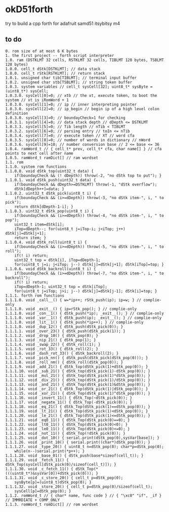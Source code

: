# okD51forth
try to build a cpp forth for adafruit samd51 itsybitsy m4
## to do
	0. rom size of at most 6 K bytes
	1. the first project -- forth script interpreter
	1.0. ram (DSTKLMT 32 cells, RSTKLMT 32 cells, TIBLMT 128 bytes, TSBLMT 128 bytes)
	1.0.0. cell_t dStk[DSTKLMT]; // data stack
	1.0.0. cell_t rStk[RSTKLMT]; // return stack
	1.0.1. unsigned char tib[TIBLMT]; // terminal input buffer
	1.0.2. unsigned char stb[TSBLMT]; // string token buffer
	1.0.3. system variables // cell_t sysCell[32]; uint8_t* sysByte = (uint8_t*) sysCell;
	1.0.3.0. sysCell[0]=0; // xtb // the xt, execute token, to boot the system // xt is iRomWord + 1
	1.0.3.0. sysCell[1]=0; // ip // inner interpreting pointer
	1.0.3.0. sysCell[2]=0; // ip_begin // begin ip of a high level colon definition
	1.0.3.0. sysCell[3]=0; // boundayCheck=1 for checking
	1.0.3.1. sysCell[4]=0; // data stack depth // dDepth <= DSTKLMT
	1.0.3.3. sysCell[5]=0; // Tib length // nTib < TIBLMT
	1.0.3.2. sysCell[6]=0; // parsing entry // toIn <= nTib
	1.0.3.4. sysCell[7]=0; // execute token // XT // word cfa
	1.0.3.5. sysCell[8]=0; // number of words in dictionary // nWord
	1.0.3.6. sysCell[9]=10; // number conversion base // 2 <= base <= 36
	1.0.4. ramWord_t // { cell_t* prev, cell_t* cfa, char name[] } // cfa points to next cell after name
	1.0.5. ramWord_t ramDict[] // ram wordset
	1.1. rom
	1.1.0. system rom functions
	1.1.0.0. void dStk_top(uint32_t data) {
		if(boundayCheck && (! dDepth)) throw(-2, "no dStk top to put"); }
	1.1.0.1. void dStk_push(uint32_t data) {
		if(boundayCheck && dDepth>=DSTKLMT) throw(-1, "dStk overflow");
		dStk[dDepth++]=data; }
	1.1.0.2. uint32_t dStk_pick(uint8_t i) {
		if(boundayCheck && (i>=dDepth)) throw(-3, "no dStk item-", i, " to pick");
		return dStk[dDepth-1-i]; }
	1.1.0.3. uint32_t dStk_pop(uint8_t i) {
		if(boundayCheck && (i>=dDepth)) throw(-4, "no dStk item-", i, " to pop");
		uint32_t item=dStk[i];
		iTop=dDepth--; for(uint8_t j=iTop-i; j<iTop; j++) dStk[j]=dStk[j+1];
		return item; }
	1.1.0.4. void dStk_roll(uint8_t i) {
		if(boundayCheck && (i>=dDepth)) throw(-5, "no dStk item-", i, " to roll");
		if(! i) return; 
		uint32_t top = dStk[i], iTop=dDepth-1;
		for(uint8_t j=i; j<iTop; j--) dStk[j]=dStk[j+1]; dStk[iTop]=top; }
	1.1.0.6. void dStk_backroll(uint8_t i) {
		if(boundayCheck && (i>=dDepth)) throw(-7, "no dStk item-", i, " to backroll");
		if(! i) return; 
		iTop=dDepth-1; uint32_t top = dStk[iTop];
		for(uint8_t j=iTop; j>i; j--) dStk[j]=dStk[j-1]; dStk[i]=top; }
	1.1.1. forth rom functions
	1.1.1.0. void _call__() { w=*ip++; rStk_push(ip); ip=w; } // complie-only
	1.1.1.0. void _exit__() { ip=rStk_pop(); } // complie-only
	1.1.1.0. void _con__1() { dStk_push(*ip); _exit__(); } // complie-only
	1.1.1.0. void _var__1() { dStk_push(ip); _exit__(); } // complie-only
	1.1.1.0. void _lit__1() { dStk_push(*ip++); } // complie-only
	1.1.1.0. void _dup_12() { dStk_push(dStk_pick(0)); }
	1.1.1.1. void _over_23() { dStk_push(dStk_pick(1)); }
	1.1.1.2. void _drop_10() { dStk_pop(0); }
	1.1.1.3. void _nip_21() { dStk_pop(1); }
	1.1.1.4. void _swap_22() { dStk_roll(1); }
	1.1.1.5. void _rot_33() { dStk_roll(2); }
	1.1.1.6. void _dash_rot_33() { dStk_backroll(2); }
	1.1.1.7. void _pick_nn() { dStk_push(dStk_pick(dStk_pop(0))); }
	1.1.1.8. void _roll_nm() { dStk_roll(dStk_pop(0)); }
	1.1.1.9. void _add_21() { dStk_top(dStk_pick(1)+dStk_pop(0)); }
	1.1.1.10. void _sub_21() { dStk_top(dStk_pick(1)-dStk_pop(0)); }
	1.1.1.11. void _mul_21() { dStk_top(dStk_pick(1)*dStk_pop(0)); }
	1.1.1.12. void _div_21() { dStk_top(dStk_pick(1)/dStk_pop(0)); }
	1.1.1.13. void _and_21() { dStk_Top(dStk_pick(1)&dStk_pop(0)); }
	1.1.1.14. void _or_21() { dStk_Top(dStk_pick(1)|dStk_pop(0)); }
	1.1.1.15. void _xor_21() { dStk_Top(dStk_pick(1)^dStk_pop(0)); }
	1.1.1.16. void _invert_11() { dStk_Top(~dStk_pick(0)); }
	1.1.1.17. void _negate_11() { dStk_Top(-dStk_pick(0)); }
	1.1.1.18. void _eq_21() { dStk_Top(dStk_pick(1)==dStk_pop(0)); }
	1.1.1.19. void _lt_21() { dStk_Top(dStk_pick(1)<dStk_pop(0)); }
	1.1.1.20. void _le_21() { dStk_Top(dStk_pick(1)<=dStk_pop(0)); }
	1.1.1.21. void _eq0_11() { dStk_Top(dStk_pick(0)==0); }
	1.1.1.22. void _lt0_11() { dStk_Top(dStk_pick(0)<0); }
	1.1.1.23. void _le0_11() { dStk_Top(dStk_pick(0)<=0); }
	1.1.1.24. void _not_11() { dStk_Top(!dStk_pick(0)); }
	1.1.1.25. void _dot_10() { serial.print(dStk_pop(0),sysVar[base]); }
	1.1.1.26. void _print_10() { serial.print((char*)dStk_pop(0)); }
	1.1.1.27. void _type_20() { uint8_t n=dStk_pop(0); char*p=dStk_pop(0);
		while(n--)serial.print(*p++); }
	1.1.1.28. void _base_01() { dStk_push(base*sizeof(cell_t)); }
	1.1.1.29. void _fetch_11() { dStk_Top(sysCell[dStk_pick(0)/sizeof(cell_t)]); }
	1.1.1.30. void _c_fetch_11() { dStk_Top(*(((uint8_t*)&sysVar[0])+dStk_pick(0))); }
	1.1.1.31. void _c_store_20() { cell_t p=dStk_pop(0);
		sysByte[p]=(uint8_t)dStk_pop(0); }
	1.1.1.32. void _store_20() { cell_t p=dStk_pop(0)/sizeof(cell_t);
		sysCell[p]=dStk_pop(0); }
	1.1.2. romWord_t // { char* name, func code } // { "\xc0" "if", _if } // IMMRDIATE + COMP_ONLY
	1.1.3. romWord_t romDict[] // rom wordset
